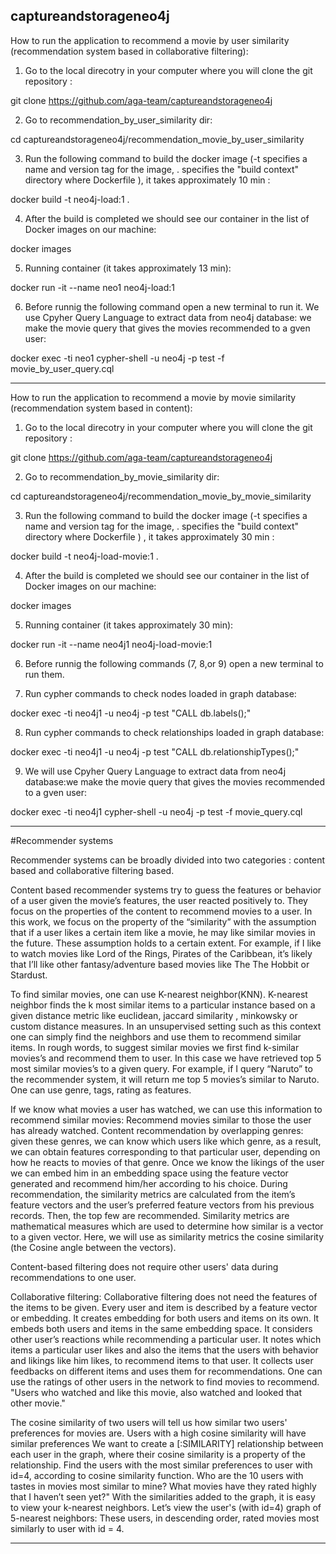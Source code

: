## captureandstorageneo4j

How to run the application to recommend a movie by user similarity (recommendation system based in collaborative filtering):

1) Go to the local direcotry in your computer where you will clone the git repository :

git clone https://github.com/aga-team/captureandstorageneo4j

2) Go to recommendation_by_user_similarity dir: 

cd captureandstorageneo4j/recommendation_movie_by_user_similarity 

3) Run the following command to build the docker image (-t specifies a name and version tag for the image, . specifies the "build context"   directory where Dockerfile ), it takes approximately 10 min  :

docker build -t neo4j-load:1 .

4) After the build is completed we should see our container in the list of Docker images on our machine: 

docker images

5) Running container (it takes approximately 13 min):

docker run -it --name neo1 neo4j-load:1 

6) Before runnig the following command open a new terminal to run it. We use Cpyher Query Language to extract data from neo4j database: we make the movie query that gives the movies recommended to a gven user:

docker exec -ti neo1 cypher-shell -u neo4j -p test  -f movie_by_user_query.cql

------------------------------------------------------------------------------------------------------------

How to run the application to recommend a movie by movie similarity (recommendation system based in content):

1) Go to the local direcotry in your computer where you will clone the git repository :

git clone https://github.com/aga-team/captureandstorageneo4j

2) Go to recommendation_by_movie_similarity dir: 

cd captureandstorageneo4j/recommendation_movie_by_movie_similarity 

3) Run the following command to build the docker image (-t specifies a name and version tag for the image, . specifies the "build context"   directory where Dockerfile ) , it takes approximately 30 min  :

docker build -t neo4j-load-movie:1 .

4) After the build is completed we should see our container in the list of Docker images on our machine: 

docker images

5) Running container (it takes approximately 30 min):

docker run -it --name neo4j1 neo4j-load-movie:1

6) Before runnig the following commands (7, 8,or 9) open a new terminal to run them. 

7) Run cypher commands to check nodes loaded in graph database:

docker exec -ti neo4j1 -u neo4j -p test "CALL  db.labels();" 

8) Run  cypher commands to check relationships loaded in graph database:

docker exec -ti neo4j1 -u neo4j -p test "CALL db.relationshipTypes();"

9) We will use Cpyher Query Language to extract data from neo4j database:we make the movie query that gives the movies recommended to a gven user:

docker exec -ti neo4j1 cypher-shell -u neo4j -p test  -f movie_query.cql

------------------------------------------------------------------------------------------------------------

#Recommender systems

Recommender systems can be broadly divided into two categories : content based and collaborative filtering based.

Content based recommender systems try to guess the features or behavior of a user given the movie’s features, the user 
reacted positively to. They focus on the properties of the content to recommend movies to a user. 
In this work, we focus on the property of the “similarity” with the assumption that 
if a user likes a certain item like a movie, he may like similar movies in the future.
These assumption holds to a certain extent. For example, if I like to watch movies like Lord of the Rings, Pirates of the Caribbean, it’s likely that I’ll like other fantasy/adventure based movies like The The Hobbit or Stardust.

To find similar movies, one can use K-nearest neighbor(KNN). K-nearest neighbor finds the k most similar items to a particular instance based on a given distance metric like euclidean, jaccard similarity , minkowsky or custom distance measures.
In an unsupervised setting such as this context one can simply find the neighbors and use them to recommend similar items. 
In rough words, to suggest similar movies we first find k-similar movies’s and recommend them to user. 
In this case we have retrieved top 5 most similar movies’s to a given query.
For example, if I query “Naruto” to the recommender system, it will return me top 5 movies’s similar to Naruto.
One can use genre, tags, rating as features.

If we know what movies a user has watched, we can use this information to recommend similar movies:
Recommend movies similar to those the user has already watched. 
Content recommendation by overlapping genres: given these genres, we can know which users like which genre, as a result, we can obtain 
features corresponding to that particular user, depending on how he reacts to movies of that genre. 
Once we know the likings of the user we can embed him in an embedding space using the feature vector generated 
and recommend him/her according to his choice. 
During recommendation, the similarity metrics are calculated from the item’s feature vectors and the user’s preferred feature vectors from his
previous records. Then, the top few are recommended.
Similarity metrics are mathematical measures which are used to determine how similar is a vector to a given vector.
Here, we will use as similarity metrics the cosine similarity (the Cosine angle between the vectors).

Content-based filtering does not require other users' data during recommendations to one user.

Collaborative filtering:
Collaborative filtering does not need the features of the items to be given. 
Every user and item is described by a feature vector or embedding.
It creates embedding for both users and items on its own. It embeds both users and items in the same embedding space.
It considers other user’s reactions while recommending a particular user. 
It notes which items a particular user likes and also the items that the users with behavior and likings like him likes, to 
recommend items to that user. It collects user feedbacks on different items and uses them for recommendations.
One can use the ratings of other users in the network to find movies to recommend.
"Users who watched and like this movie, also watched and looked that other movie."

The cosine similarity of two users will tell us how similar two users' preferences for movies are. Users with a high cosine similarity will have similar preferences
We want to create a [:SIMILARITY] relationship between each user in the graph, where their cosine similarity 
is a property of the relationship. 
Find the users with the most similar preferences to user with id=4, according to cosine similarity function.
Who are the 10 users with tastes in movies most similar to mine? 
What movies have they rated highly that I haven’t seen yet?"
With the similarities added to the graph, it is easy to view your k-nearest neighbors. 
Let’s view the user's (with id=4) graph of 5-nearest neighbors:
These users, in descending order, rated movies most similarly to user with id = 4.

----------------------------------------------------------------------------------------------------------------------------------






